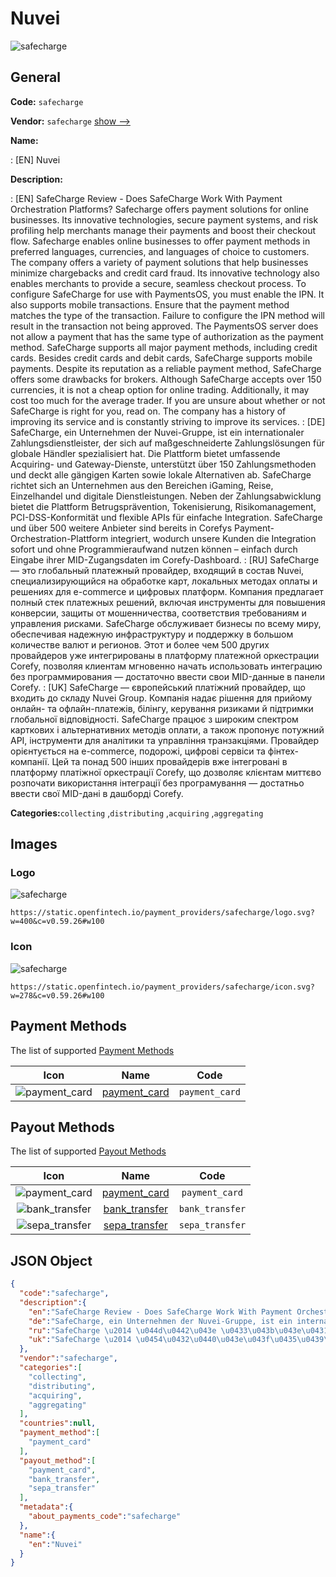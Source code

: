 
# Nuvei 
![safecharge](https://static.openfintech.io/payment_providers/safecharge/logo.svg?w=400&c=v0.59.26#w100)  

## General 
 
**Code:** `safecharge` 
 
**Vendor:** `safecharge` [show -->](/vendors/safecharge/) 
 
**Name:** 
 
:	[EN] Nuvei 
 
**Description:** 
 
: [EN] SafeCharge Review - Does SafeCharge Work With Payment Orchestration Platforms? Safecharge offers payment solutions for online businesses. Its innovative technologies, secure payment systems, and risk profiling help merchants manage their payments and boost their checkout flow. Safecharge enables online businesses to offer payment methods in preferred languages, currencies, and languages of choice to customers. The company offers a variety of payment solutions that help businesses minimize chargebacks and credit card fraud. Its innovative technology also enables merchants to provide a secure, seamless checkout process. To configure SafeCharge for use with PaymentsOS, you must enable the IPN. It also supports mobile transactions. Ensure that the payment method matches the type of the transaction. Failure to configure the IPN method will result in the transaction not being approved. The PaymentsOS server does not allow a payment that has the same type of authorization as the payment method. SafeCharge supports all major payment methods, including credit cards. Besides credit cards and debit cards, SafeCharge supports mobile payments. Despite its reputation as a reliable payment method, SafeCharge offers some drawbacks for brokers. Although SafeCharge accepts over 150 currencies, it is not a cheap option for online trading. Additionally, it may cost too much for the average trader. If you are unsure about whether or not SafeCharge is right for you, read on. The company has a history of improving its service and is constantly striving to improve its services. 
: [DE] SafeCharge, ein Unternehmen der Nuvei-Gruppe, ist ein internationaler Zahlungsdienstleister, der sich auf maßgeschneiderte Zahlungslösungen für globale Händler spezialisiert hat. Die Plattform bietet umfassende Acquiring- und Gateway-Dienste, unterstützt über 150 Zahlungsmethoden und deckt alle gängigen Karten sowie lokale Alternativen ab. SafeCharge richtet sich an Unternehmen aus den Bereichen iGaming, Reise, Einzelhandel und digitale Dienstleistungen. Neben der Zahlungsabwicklung bietet die Plattform Betrugsprävention, Tokenisierung, Risikomanagement, PCI-DSS-Konformität und flexible APIs für einfache Integration. SafeCharge und über 500 weitere Anbieter sind bereits in Corefys Payment-Orchestration-Plattform integriert, wodurch unsere Kunden die Integration sofort und ohne Programmieraufwand nutzen können – einfach durch Eingabe ihrer MID-Zugangsdaten im Corefy-Dashboard. 
: [RU] SafeCharge — это глобальный платежный провайдер, входящий в состав Nuvei, специализирующийся на обработке карт, локальных методах оплаты и решениях для e-commerce и цифровых платформ. Компания предлагает полный стек платежных решений, включая инструменты для повышения конверсии, защиты от мошенничества, соответствия требованиям и управления рисками. SafeCharge обслуживает бизнесы по всему миру, обеспечивая надежную инфраструктуру и поддержку в большом количестве валют и регионов. Этот и более чем 500 других провайдеров уже интегрированы в платформу платежной оркестрации Corefy, позволяя клиентам мгновенно начать использовать интеграцию без программирования — достаточно ввести свои MID-данные в панели Corefy. 
: [UK] SafeCharge — європейський платіжний провайдер, що входить до складу Nuvei Group. Компанія надає рішення для прийому онлайн- та офлайн-платежів, білінгу, керування ризиками й підтримки глобальної відповідності. SafeCharge працює з широким спектром карткових і альтернативних методів оплати, а також пропонує потужний API, інструменти для аналітики та управління транзакціями. Провайдер орієнтується на e-commerce, подорожі, цифрові сервіси та фінтех-компанії. Цей та понад 500 інших провайдерів вже інтегровані в платформу платіжної оркестрації Corefy, що дозволяє клієнтам миттєво розпочати використання інтеграції без програмування — достатньо ввести свої MID-дані в дашборді Corefy. 
 
**Categories:**`collecting` ,`distributing` ,`acquiring` ,`aggregating` 
 

## Images 

### Logo 
 
![safecharge](https://static.openfintech.io/payment_providers/safecharge/logo.svg?w=400&c=v0.59.26#w100)  

```
https://static.openfintech.io/payment_providers/safecharge/logo.svg?w=400&c=v0.59.26#w100
```  

### Icon 
 
![safecharge](https://static.openfintech.io/payment_providers/safecharge/icon.svg?w=278&c=v0.59.26#w100)  

```
https://static.openfintech.io/payment_providers/safecharge/icon.svg?w=278&c=v0.59.26#w100
```  

## Payment Methods 
 
The list of supported [Payment Methods](/payment-methods/) 

|Icon|Name|Code| 
|:---:|:---:|:---:| 
|![payment_card](https://static.openfintech.io/payment_methods/payment_card/icon.svg?w=278&c=v0.59.26#w100) |[payment_card](/payment-methods/payment_card/)|`payment_card`| 
 

## Payout Methods 
 
The list of supported [Payout Methods](/payout-methods/) 

|Icon|Name|Code| 
|:---:|:---:|:---:| 
|![payment_card](https://static.openfintech.io/payout_methods/payment_card/icon.svg?w=278&c=v0.59.26#w40) |[payment_card](payout-methodspayment_card/)|`payment_card`| 
|![bank_transfer](https://static.openfintech.io/payout_methods/bank_transfer/icon.svg?w=278&c=v0.59.26#w40) |[bank_transfer](payout-methodsbank_transfer/)|`bank_transfer`| 
|![sepa_transfer](https://static.openfintech.io/payout_methods/sepa_transfer/icon.svg?w=278&c=v0.59.26#w40) |[sepa_transfer](payout-methodssepa_transfer/)|`sepa_transfer`| 
 

## JSON Object 

```json
{
  "code":"safecharge",
  "description":{
    "en":"SafeCharge Review - Does SafeCharge Work With Payment Orchestration Platforms? Safecharge offers payment solutions for online businesses. Its innovative technologies, secure payment systems, and risk profiling help merchants manage their payments and boost their checkout flow. Safecharge enables online businesses to offer payment methods in preferred languages, currencies, and languages of choice to customers. The company offers a variety of payment solutions that help businesses minimize chargebacks and credit card fraud. Its innovative technology also enables merchants to provide a secure, seamless checkout process. To configure SafeCharge for use with PaymentsOS, you must enable the IPN. It also supports mobile transactions. Ensure that the payment method matches the type of the transaction. Failure to configure the IPN method will result in the transaction not being approved. The PaymentsOS server does not allow a payment that has the same type of authorization as the payment method. SafeCharge supports all major payment methods, including credit cards. Besides credit cards and debit cards, SafeCharge supports mobile payments. Despite its reputation as a reliable payment method, SafeCharge offers some drawbacks for brokers. Although SafeCharge accepts over 150 currencies, it is not a cheap option for online trading. Additionally, it may cost too much for the average trader. If you are unsure about whether or not SafeCharge is right for you, read on. The company has a history of improving its service and is constantly striving to improve its services.",
    "de":"SafeCharge, ein Unternehmen der Nuvei-Gruppe, ist ein internationaler Zahlungsdienstleister, der sich auf ma\u00dfgeschneiderte Zahlungsl\u00f6sungen f\u00fcr globale H\u00e4ndler spezialisiert hat. Die Plattform bietet umfassende Acquiring- und Gateway-Dienste, unterst\u00fctzt \u00fcber 150 Zahlungsmethoden und deckt alle g\u00e4ngigen Karten sowie lokale Alternativen ab. SafeCharge richtet sich an Unternehmen aus den Bereichen iGaming, Reise, Einzelhandel und digitale Dienstleistungen. Neben der Zahlungsabwicklung bietet die Plattform Betrugspr\u00e4vention, Tokenisierung, Risikomanagement, PCI-DSS-Konformit\u00e4t und flexible APIs f\u00fcr einfache Integration. SafeCharge und \u00fcber 500 weitere Anbieter sind bereits in Corefys Payment-Orchestration-Plattform integriert, wodurch unsere Kunden die Integration sofort und ohne Programmieraufwand nutzen k\u00f6nnen \u2013 einfach durch Eingabe ihrer MID-Zugangsdaten im Corefy-Dashboard.",
    "ru":"SafeCharge \u2014 \u044d\u0442\u043e \u0433\u043b\u043e\u0431\u0430\u043b\u044c\u043d\u044b\u0439 \u043f\u043b\u0430\u0442\u0435\u0436\u043d\u044b\u0439 \u043f\u0440\u043e\u0432\u0430\u0439\u0434\u0435\u0440, \u0432\u0445\u043e\u0434\u044f\u0449\u0438\u0439 \u0432 \u0441\u043e\u0441\u0442\u0430\u0432 Nuvei, \u0441\u043f\u0435\u0446\u0438\u0430\u043b\u0438\u0437\u0438\u0440\u0443\u044e\u0449\u0438\u0439\u0441\u044f \u043d\u0430 \u043e\u0431\u0440\u0430\u0431\u043e\u0442\u043a\u0435 \u043a\u0430\u0440\u0442, \u043b\u043e\u043a\u0430\u043b\u044c\u043d\u044b\u0445 \u043c\u0435\u0442\u043e\u0434\u0430\u0445 \u043e\u043f\u043b\u0430\u0442\u044b \u0438 \u0440\u0435\u0448\u0435\u043d\u0438\u044f\u0445 \u0434\u043b\u044f e-commerce \u0438 \u0446\u0438\u0444\u0440\u043e\u0432\u044b\u0445 \u043f\u043b\u0430\u0442\u0444\u043e\u0440\u043c. \u041a\u043e\u043c\u043f\u0430\u043d\u0438\u044f \u043f\u0440\u0435\u0434\u043b\u0430\u0433\u0430\u0435\u0442 \u043f\u043e\u043b\u043d\u044b\u0439 \u0441\u0442\u0435\u043a \u043f\u043b\u0430\u0442\u0435\u0436\u043d\u044b\u0445 \u0440\u0435\u0448\u0435\u043d\u0438\u0439, \u0432\u043a\u043b\u044e\u0447\u0430\u044f \u0438\u043d\u0441\u0442\u0440\u0443\u043c\u0435\u043d\u0442\u044b \u0434\u043b\u044f \u043f\u043e\u0432\u044b\u0448\u0435\u043d\u0438\u044f \u043a\u043e\u043d\u0432\u0435\u0440\u0441\u0438\u0438, \u0437\u0430\u0449\u0438\u0442\u044b \u043e\u0442 \u043c\u043e\u0448\u0435\u043d\u043d\u0438\u0447\u0435\u0441\u0442\u0432\u0430, \u0441\u043e\u043e\u0442\u0432\u0435\u0442\u0441\u0442\u0432\u0438\u044f \u0442\u0440\u0435\u0431\u043e\u0432\u0430\u043d\u0438\u044f\u043c \u0438 \u0443\u043f\u0440\u0430\u0432\u043b\u0435\u043d\u0438\u044f \u0440\u0438\u0441\u043a\u0430\u043c\u0438. SafeCharge \u043e\u0431\u0441\u043b\u0443\u0436\u0438\u0432\u0430\u0435\u0442 \u0431\u0438\u0437\u043d\u0435\u0441\u044b \u043f\u043e \u0432\u0441\u0435\u043c\u0443 \u043c\u0438\u0440\u0443, \u043e\u0431\u0435\u0441\u043f\u0435\u0447\u0438\u0432\u0430\u044f \u043d\u0430\u0434\u0435\u0436\u043d\u0443\u044e \u0438\u043d\u0444\u0440\u0430\u0441\u0442\u0440\u0443\u043a\u0442\u0443\u0440\u0443 \u0438 \u043f\u043e\u0434\u0434\u0435\u0440\u0436\u043a\u0443 \u0432 \u0431\u043e\u043b\u044c\u0448\u043e\u043c \u043a\u043e\u043b\u0438\u0447\u0435\u0441\u0442\u0432\u0435 \u0432\u0430\u043b\u044e\u0442 \u0438 \u0440\u0435\u0433\u0438\u043e\u043d\u043e\u0432. \u042d\u0442\u043e\u0442 \u0438 \u0431\u043e\u043b\u0435\u0435 \u0447\u0435\u043c 500 \u0434\u0440\u0443\u0433\u0438\u0445 \u043f\u0440\u043e\u0432\u0430\u0439\u0434\u0435\u0440\u043e\u0432 \u0443\u0436\u0435 \u0438\u043d\u0442\u0435\u0433\u0440\u0438\u0440\u043e\u0432\u0430\u043d\u044b \u0432 \u043f\u043b\u0430\u0442\u0444\u043e\u0440\u043c\u0443 \u043f\u043b\u0430\u0442\u0435\u0436\u043d\u043e\u0439 \u043e\u0440\u043a\u0435\u0441\u0442\u0440\u0430\u0446\u0438\u0438 Corefy, \u043f\u043e\u0437\u0432\u043e\u043b\u044f\u044f \u043a\u043b\u0438\u0435\u043d\u0442\u0430\u043c \u043c\u0433\u043d\u043e\u0432\u0435\u043d\u043d\u043e \u043d\u0430\u0447\u0430\u0442\u044c \u0438\u0441\u043f\u043e\u043b\u044c\u0437\u043e\u0432\u0430\u0442\u044c \u0438\u043d\u0442\u0435\u0433\u0440\u0430\u0446\u0438\u044e \u0431\u0435\u0437 \u043f\u0440\u043e\u0433\u0440\u0430\u043c\u043c\u0438\u0440\u043e\u0432\u0430\u043d\u0438\u044f \u2014 \u0434\u043e\u0441\u0442\u0430\u0442\u043e\u0447\u043d\u043e \u0432\u0432\u0435\u0441\u0442\u0438 \u0441\u0432\u043e\u0438 MID-\u0434\u0430\u043d\u043d\u044b\u0435 \u0432 \u043f\u0430\u043d\u0435\u043b\u0438 Corefy.",
    "uk":"SafeCharge \u2014 \u0454\u0432\u0440\u043e\u043f\u0435\u0439\u0441\u044c\u043a\u0438\u0439 \u043f\u043b\u0430\u0442\u0456\u0436\u043d\u0438\u0439 \u043f\u0440\u043e\u0432\u0430\u0439\u0434\u0435\u0440, \u0449\u043e \u0432\u0445\u043e\u0434\u0438\u0442\u044c \u0434\u043e \u0441\u043a\u043b\u0430\u0434\u0443 Nuvei Group. \u041a\u043e\u043c\u043f\u0430\u043d\u0456\u044f \u043d\u0430\u0434\u0430\u0454 \u0440\u0456\u0448\u0435\u043d\u043d\u044f \u0434\u043b\u044f \u043f\u0440\u0438\u0439\u043e\u043c\u0443 \u043e\u043d\u043b\u0430\u0439\u043d- \u0442\u0430 \u043e\u0444\u043b\u0430\u0439\u043d-\u043f\u043b\u0430\u0442\u0435\u0436\u0456\u0432, \u0431\u0456\u043b\u0456\u043d\u0433\u0443, \u043a\u0435\u0440\u0443\u0432\u0430\u043d\u043d\u044f \u0440\u0438\u0437\u0438\u043a\u0430\u043c\u0438 \u0439 \u043f\u0456\u0434\u0442\u0440\u0438\u043c\u043a\u0438 \u0433\u043b\u043e\u0431\u0430\u043b\u044c\u043d\u043e\u0457 \u0432\u0456\u0434\u043f\u043e\u0432\u0456\u0434\u043d\u043e\u0441\u0442\u0456. SafeCharge \u043f\u0440\u0430\u0446\u044e\u0454 \u0437 \u0448\u0438\u0440\u043e\u043a\u0438\u043c \u0441\u043f\u0435\u043a\u0442\u0440\u043e\u043c \u043a\u0430\u0440\u0442\u043a\u043e\u0432\u0438\u0445 \u0456 \u0430\u043b\u044c\u0442\u0435\u0440\u043d\u0430\u0442\u0438\u0432\u043d\u0438\u0445 \u043c\u0435\u0442\u043e\u0434\u0456\u0432 \u043e\u043f\u043b\u0430\u0442\u0438, \u0430 \u0442\u0430\u043a\u043e\u0436 \u043f\u0440\u043e\u043f\u043e\u043d\u0443\u0454 \u043f\u043e\u0442\u0443\u0436\u043d\u0438\u0439 API, \u0456\u043d\u0441\u0442\u0440\u0443\u043c\u0435\u043d\u0442\u0438 \u0434\u043b\u044f \u0430\u043d\u0430\u043b\u0456\u0442\u0438\u043a\u0438 \u0442\u0430 \u0443\u043f\u0440\u0430\u0432\u043b\u0456\u043d\u043d\u044f \u0442\u0440\u0430\u043d\u0437\u0430\u043a\u0446\u0456\u044f\u043c\u0438. \u041f\u0440\u043e\u0432\u0430\u0439\u0434\u0435\u0440 \u043e\u0440\u0456\u0454\u043d\u0442\u0443\u0454\u0442\u044c\u0441\u044f \u043d\u0430 e-commerce, \u043f\u043e\u0434\u043e\u0440\u043e\u0436\u0456, \u0446\u0438\u0444\u0440\u043e\u0432\u0456 \u0441\u0435\u0440\u0432\u0456\u0441\u0438 \u0442\u0430 \u0444\u0456\u043d\u0442\u0435\u0445-\u043a\u043e\u043c\u043f\u0430\u043d\u0456\u0457. \u0426\u0435\u0439 \u0442\u0430 \u043f\u043e\u043d\u0430\u0434 500 \u0456\u043d\u0448\u0438\u0445 \u043f\u0440\u043e\u0432\u0430\u0439\u0434\u0435\u0440\u0456\u0432 \u0432\u0436\u0435 \u0456\u043d\u0442\u0435\u0433\u0440\u043e\u0432\u0430\u043d\u0456 \u0432 \u043f\u043b\u0430\u0442\u0444\u043e\u0440\u043c\u0443 \u043f\u043b\u0430\u0442\u0456\u0436\u043d\u043e\u0457 \u043e\u0440\u043a\u0435\u0441\u0442\u0440\u0430\u0446\u0456\u0457 Corefy, \u0449\u043e \u0434\u043e\u0437\u0432\u043e\u043b\u044f\u0454 \u043a\u043b\u0456\u0454\u043d\u0442\u0430\u043c \u043c\u0438\u0442\u0442\u0454\u0432\u043e \u0440\u043e\u0437\u043f\u043e\u0447\u0430\u0442\u0438 \u0432\u0438\u043a\u043e\u0440\u0438\u0441\u0442\u0430\u043d\u043d\u044f \u0456\u043d\u0442\u0435\u0433\u0440\u0430\u0446\u0456\u0457 \u0431\u0435\u0437 \u043f\u0440\u043e\u0433\u0440\u0430\u043c\u0443\u0432\u0430\u043d\u043d\u044f \u2014 \u0434\u043e\u0441\u0442\u0430\u0442\u043d\u044c\u043e \u0432\u0432\u0435\u0441\u0442\u0438 \u0441\u0432\u043e\u0457 MID-\u0434\u0430\u043d\u0456 \u0432 \u0434\u0430\u0448\u0431\u043e\u0440\u0434\u0456 Corefy."
  },
  "vendor":"safecharge",
  "categories":[
    "collecting",
    "distributing",
    "acquiring",
    "aggregating"
  ],
  "countries":null,
  "payment_method":[
    "payment_card"
  ],
  "payout_method":[
    "payment_card",
    "bank_transfer",
    "sepa_transfer"
  ],
  "metadata":{
    "about_payments_code":"safecharge"
  },
  "name":{
    "en":"Nuvei"
  }
}
```  
